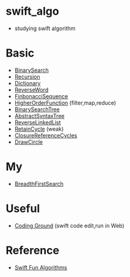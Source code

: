 # swift_algo
* studying swift algorithm

# Basic
* [BinarySearch](https://github.com/Heodoo/swift_algo/blob/main/BinarySearch.playground/Contents.swift)
* [Recursion](https://github.com/Heodoo/swift_algo/blob/main/Factorial_Recursion.playground/Contents.swift)
* [Dictionary](https://github.com/Heodoo/swift_algo/blob/main/CountAlgorithm.playground/Contents.swift)
* [ReverseWord](https://github.com/Heodoo/swift_algo/blob/main/reverseWords.playground/Contents.swift)
* [FinbonacciSequence](https://github.com/Heodoo/swift_algo/blob/main/fibonacciSequence.playground/Contents.swift)
* [HigherOrderFunction](https://github.com/Heodoo/swift_algo/blob/main/higherOrderFunction.playground/Contents.swift) (filter,map,reduce)
* [BinarySearchTree](https://github.com/Heodoo/swift_algo/blob/main/searchBinaryTree.playground/Contents.swift)
* [AbstractSyntaxTree](https://github.com/Heodoo/swift_algo/blob/main/AbstractSyntaxTree.playground/Contents.swift)
* [ReverseLinkedList](https://github.com/Heodoo/swift_algo/blob/main/ReverseLinkedList.playground/Contents.swift)
* [RetainCycle](https://github.com/Heodoo/swift_algo/blob/main/RetainCycle.playground/Contents.swift) (weak)
* [ClosureReferenceCycles](https://github.com/Heodoo/swift_algo/blob/main/ClosureReferenceCycles.playground/Contents.swift)
* [DrawCircle](https://github.com/Heodoo/swift_algo/blob/main/CircleAlgorithm.playground/Contents.swift)
# My
* [BreadthFirstSearch](https://github.com/Heodoo/swift_algo/blob/main/BreadthFirstSearch.playground/Contents.swift)

# Useful
* [Coding Ground](https://www.tutorialspoint.com/codingground.htm) (swift code edit,run in Web)

# Reference
* [Swift Fun Algorithms](https://www.youtube.com/playlist?list=PL0dzCUj1L5JFJlR7dpBfBtEJB84pCZJ3R)

